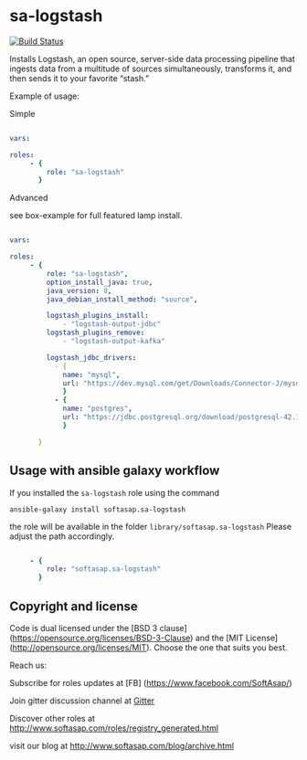 sa-logstash
===========
[![Build Status](https://travis-ci.org/softasap/sa-logstash.svg?branch=master)](https://travis-ci.org/softasap/sa-logstash)

Installs Logstash, an open source, server-side data processing pipeline that ingests data from a multitude of sources simultaneously, transforms it, and then sends it to your favorite “stash.”

Example of usage:

Simple

```YAML

vars:

roles:
     - {
         role: "sa-logstash"
       }


```

Advanced

see box-example for full featured lamp install.

```YAML

vars:

roles:
     - {
         role: "sa-logstash",
         option_install_java: true,
         java_version: 8,
         java_debian_install_method: "source",

         logstash_plugins_install:
             - "logstash-output-jdbc"
         logstash_plugins_remove:
             - "logstash-output-kafka"            

         logstash_jdbc_drivers:
           - {
             name: "mysql",
             url: "https://dev.mysql.com/get/Downloads/Connector-J/mysql-connector-java-5.1.45.tar.gz"
             }
           - {
             name: "postgres",
             url: "https://jdbc.postgresql.org/download/postgresql-42.1.4.jre7.jar"
             }

       }


```


Usage with ansible galaxy workflow
----------------------------------

If you installed the `sa-logstash` role using the command


`
   ansible-galaxy install softasap.sa-logstash
`

the role will be available in the folder `library/softasap.sa-logstash`
Please adjust the path accordingly.

```YAML

     - {
         role: "softasap.sa-logstash"
       }

```




Copyright and license
---------------------

Code is dual licensed under the [BSD 3 clause] (https://opensource.org/licenses/BSD-3-Clause) and the [MIT License] (http://opensource.org/licenses/MIT). Choose the one that suits you best.

Reach us:

Subscribe for roles updates at [FB] (https://www.facebook.com/SoftAsap/)

Join gitter discussion channel at [Gitter](https://gitter.im/softasap)

Discover other roles at  http://www.softasap.com/roles/registry_generated.html

visit our blog at http://www.softasap.com/blog/archive.html
